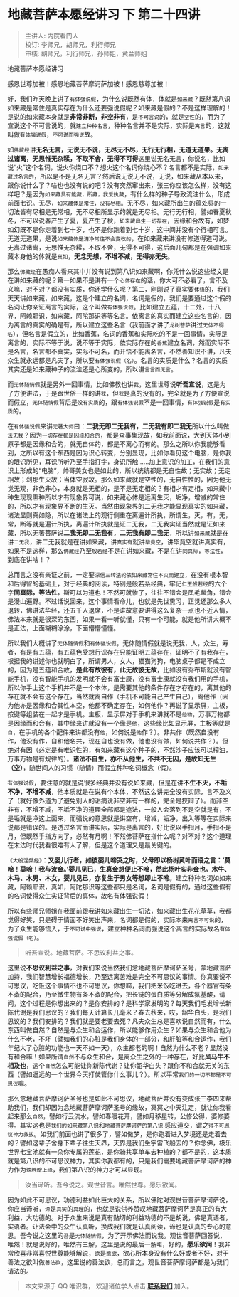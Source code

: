# 地藏菩萨本愿经讲习 下 第二十四讲

> 主讲人: 内院看门人 <br />
> 校订: 李师兄，胡师兄，利行师兄 <br />
> 审核: 胡师兄，利行师兄，孙师姐，黄兰师姐 <br />

地藏菩萨本愿经讲习

感恩世尊加被！感恩地藏菩萨摩诃萨加被！感恩慈尊加被！

好，我们昨天晚上讲了`有体强说假`，为什么说既然有体，体就是`如来藏`？既然第八识如来藏是常住是真实存在为什么还要强说假呢？如来藏是假的？不是这样理解的！是说的如来藏本身就是**非常非断，非空非有**，是`不可言说`的，就是`空性`的，而为了宣说这个不可言说的，就`建立种种名言`，种种名言并不是实际，实际是`离言`的，这就叫做`有体强说假`，`不可说而强说`故。

如`佛藏经`讲**无名无言，无说无不说，无尽无不尽，无行无行相，无道无道果。无离过诸离，无思惟无杂糅，不取不舍，无得不可得**这里说无名无言，你说名，比如说“火”这个名词，说火你烧口不？想火这个名词你烧心不？名言都不是实际，`如来藏过名言的`，所以是不是无名无言？然后说无说无不说，无说，如来藏从本以来，跟你说什么了？啥也也没有说的吧？没有突然窜出来，张三你应该怎么样，没有这样吧？是因为`如来藏具有能藏，所藏，我爱执藏`，有什么样的种子导致流注什么，形成前面七识。无尽，`如来藏体是常住，没有尽相`。无不尽，如来藏所出生的蕴处界的一切法皆有尽相是无常相，无不尽相所显示的就是无尽相。无行无行相，譬如春夏秋冬，不可以说春产生了夏，夏产生了秋，`如来藏出生一切存在`，因缘和合故有，如梦如幻既不是你走着到七十岁，也不是你跑着到七十岁，这中间并没有个行相可言。无道无道果，是说`如来藏体是清净常住不会变改的`，在如来藏来讲没有修道得道可说。无离过诸离，无思惟无杂糅，不取不舍，无得不可得，这后面几句都是在强调如来藏本身他的体就是`真如`，**无念无想，不增不减，无得亦无失**。

那么`佛藏经`在愚痴人看来其中并没有说到第八识如来藏啊，你凭什么说这些经文是在讲如来藏的呢？第一如果不是讲有一个`心体存在`的话，你大可不必看了，言不及义嘛，对不对？都没有实质，你还学什么呢？第二，刚刚说了真实要`体悟`的，我们天天讲如来藏，如来藏，这是个建立的名词，名词是假的，我们是要通过这个假的名词让你亲证离言的实际，这个叫做`有体强说假`。比如建立五蕴，十二处，十八界，阿赖耶识，如来藏，阿陀那识等等名言。依离言的真实而建立这些名言的，因为离言的真实的确是有，所以建立这些名言（我前面才讲了`龙树菩萨`讲过`无体不得名`），但名言是假立的，比如香蕉，名词的香蕉和实际吃的不是一回事情，实际是离言的，实际不等于说，说不等于实际，依实际存在的`香蕉`建立名词，然而实际不是名言，名言都不真实，实际不可名，而开悟不能离名言，不然善知识不讲，凡夫众生就永远都是凡夫了，所以要`有体强说假（名）`。名言的实质是什么？名言的实质其实还是如来藏种子的流注还是心所变的，所以讲`言言而无言`。

而`无体随情假`就是另外一回事情，比如佛教也讲`我`，这里世尊说**听吾宣说**，这是为了方便讲法，于是跟世俗一样的讲`我`，但`我`是真的没有的，完全就是为了方便宣说而假立，`无体随情假`背后是`没有实质`的，跟`有体强说假`不是一回事情，`有体强说假`是`有实质`的。

在`有体强说假`来讲`无著大师`曰：**二我无即二无我有，二无我有即二我无**所以什么叫做`法无我`？因为`一切存在都是因缘和合的`，都是众事集现故，如我前面说，大到天体小到原子都是因缘和合的，就无自体的，都是不离心而有的。那么之所以你我能够看到，之所以有这个东西是因为识心转变，分别显现，比如你看见这个电脑，是你我的眼识所见，耳识所听乃至手指打字，身识所触……加上意识的加工，在我们的意识上形成的“电脑”，帅哥美女也是如此的，所以统统都是无自性故；无实故；无定相故；刹那生灭故；当体空寂故。那么如来藏就是空性的，无自性性的，因为他无觉无观，非色非心，本身就是无相的，是不是无定相的？有相才有定相，如来藏中种生现现熏种所以才有现象界可说，如来藏心体是远离生灭，垢净，增减的常住的，所以才有现象界不断的生灭。当然由现象界的二无我才能显现真实的如来藏，诸法显则真如隐，所以在诸法上的观行侧重在离遍计所执，所谓生，灭，有，无，常，断等就是遍计所执，离遍计所执就是证二无我，二无我实证当然就是证如来藏，所以无著菩萨说**二我无即二无我有，二无我有即二我无**，所以讲`如来藏`就是在讲`二无我`，讲二无我就是在讲如来藏，讲`真实有`就讲`毕竟空`，讲毕竟空就讲真实有，如果不是这样，那么`佛藏经`乃至`般若经`不是在讲如来藏，不是在讲`同真际`，`等法性`，到底在讲啥！？

总而言之没有亲证之前，一定要`深信三转法轮依如来藏常住不灭而建立`，在没有根本智和后得智的基础上，对于经典的阅读，特别是般若系经典，牢记`仁王般若经`的六个字**同真际，等法性**，斯可以为道也！不然可就惨了，往往不错会是凤毛麟角，错会是漫山遍野。不过话说回来，这个事情看命儿，也就是先世熏习，正觉还那么多人退转，佛讲法华经，还五千人退席，不是谁故意要讲得这么复杂一点也不近人情，佛法本来就是很深的东西，如果一看一听就懂，只有一个可能，就是他所讲大概不是正法，上面糊糊涂涂，下面懵懵懂懂。

所以我们大概讲了`无体随情假`和`有体强说假`，无体随情假就是说无我，人，众生，寿者，有是有五蕴，有五蕴色受想行识存在只能证明五蕴存在，证明不了有我存在，根据我的讲述你也就明白了，所谓男人，女人，猫猫狗狗，电脑桌子都是不成立的，因为是五蕴和合故，**是此有故彼有，此无故彼无故**，比如没有乔布斯就没有智能手机，没有智能手机的发明就不会有富士康，没有富士康就没有我们用的手机，所以你手上这个手机并不是一个本体，是需要其他的条件存在才存在的，离其他的存在就不会有这个存在，当然就离自作（手机不可能自己产生自己），离他作（因为他亦是因缘和合其性本空，他都不确定存在，如何他作？再说了显示屏，主板，按键等组装在一起才是手机。主板，显示屏对于手机来讲就不是`他物`，万事万物都是因缘而和合有，其中缘来讲就没有一个缘是`他`，这些缘比如显示屏，主板等就是`自`，在手机的各个配件来讲都没有`他`，如何说是`他`作？）。非共作（既然自没有作，他没有作，自和他名共，现在自也没有做，他也没有做，如何说共作？）。但绝对有因（必定是有唯识性的，有如来藏有这个种子的，不然沙子应该可以榨油，万事万物是有规律的）。**诸法不自生，亦不从他生，不共不无因，是故知无生（空）**，随世间人的习惯（随情）而假立种种名词概念（假）。

`有体强说假`，要注意的就是说很多经典并没有说如来藏，但是在讲**不生不灭，不垢不净，不增不减**，他本质就是在说有个本体，不然这么讲完全没有实际，言不及义了（就好像外道为了避免别人的诟病说非空非有一样的，完全是狡辩了）。而非空非有，不增不减，不垢不净的道理全部都是遮法，一般人会落到不是空就是有，不是垢就是净这上面来，而强说的意思就是讲空有，增减，垢净，出入等等在实际来说都是错误的。是透过名言而讲实际，实际是离言的，好比说以手指月，手指不是月，但既然手指方向了，必然有月啊！不然佛菩萨在指什么呢？对不对？这个道理在末法时代我看很难有人了解，但是这个道理又是最关键的。

`《大般涅槃经》`：**又婴儿行者，如彼婴儿啼哭之时，父母即以杨树黄叶而语之言：‘莫啼！莫啼！我与汝金。’婴儿见已，生真金想便止不啼，然此杨叶实非金也。木牛、木马、木男、木女，婴儿见已，亦复生于男女等想即止不啼**。建立种种名词如如来藏，阿赖耶识，真如，阿陀那识等这些都只是名词，名词是假有的，通过这些假有的名词使得众生实证背后的真体，故名有体强说假！

所以有些师兄师姐在我面前跟我讲如来藏出生一切法，如来藏出生花花草草，我都觉得好笑，只是碍于情面不好笑出声来，名词都是假的，实际本来`离言不可说`的，为了众生能够悟入，于`不可说中强说`，建立种种名词而强说这个离言的实际故名`有体强说假（名）`。

> 听吾宣说。地藏菩萨。不思议利益之事。

这里说**不思议利益之事**，对我们来说当然我们念地藏菩萨摩诃萨圣号，蒙地藏菩萨加持，我们智慧增长福德增长，乃至远离苦难是完全不可思议的事情。你真要说不可思议，吃饭这个事情不也不可思议，你想嘛，我们把米饭吃进去，各个器官有条不紊的配合，乃至微生物有条不紊的配合，把长链的蛋白质等分解成氨基酸，请问，这个过程是你想出来的？是你安排的？是科学家发明的？每天我们毛发增长新陈代谢是我们思议的？我们每天计算长几毫米？春去秋来，哎，韶华白头，是我们思议的？我们安排的？我们就是要老要去死？凡夫众生总是喜欢说自然而有，什么东西叫做自然？自然是与众生和合运作，所以能够作用众生？如果与众生和合他为什么不老，不坏（譬如我们的心脏是我们身体的一部分，和肝脏等和合运作，我们年纪大了心脏的功能也一天不如一天），众生都老的啊！自然为什么不老？显然没有和合嘛！如果所谓`自然`不与众生和合，是离众生之外的一种存在，好比**风马牛不相及也**，这个`自然`怎么可能让你新陈代谢？让你韶华白头？跟你不和合就无关的东西（譬如遥远的一个世界今天打仗管你什么事儿？）。所以平常`我们的一切不都是不可思议`嘛。

那么念地藏菩萨摩诃萨圣号也是如此不可思议，地藏菩萨并没有变成张三李四来帮助我们，我们却因为念地藏菩萨摩诃萨圣号的缘故，冥冥之中天注定，就让你我看起来那么`自然`，譬如行云流水，譬如春暖花开，譬如月移星转，公修公得，婆修婆得。其实这也是`我们的如来藏第八识`和`地藏菩萨摩诃萨的第八识` 感应道交，谓之`得不可思议神力救拔`。如我们前面也讲了很多了，譬如做梦，是你跑着进入梦境还是走着去的？譬如这辈子舍身下辈子往生天界，天界是我们坐宇宙飞船去的？你念佛，极乐世界七宝池就有一朵你专属的莲花，是你骑共享单车去种植的？都不是的，这本质就是第八识的不可思议神力，其实你我都有的，只是我们需要地藏菩萨摩诃萨的神力作为`殊胜增上缘`，我们第八识的神力才可以显现。

> 汝当谛听。吾今说之。观世音言。唯然世尊。愿乐欲闻。

因为如此不可思议，功德利益如此巨大的关系，所以佛陀对观世音菩萨摩诃萨说，你应当谛听，`谛`是`真实`的`真理`的，也就是说供养赞叹地藏菩萨摩诃萨是真正的有大利益，大功德的。对于众生来说是真有贴切的利益功德的不是胡说，佛是真语者，实语者。让法会中的众生认真听，换成我们就是认真阅读，谛也是认真的专心的意思。吾今说之这里的`吾`是`无体随情假`，为了开示佛法而说我。观世音菩萨回答说，唯然！就是说好的，唯然有三解，这里是说的最后一解`喏`，好的，**愿乐欲闻**！我非常欣喜非常喜悦世尊能够解说，`欲`是`愿欲`，欲心所本身没有什么好或者不好，对于善法之欲叫做`善法欲`，这里说的善法欲，总而言之，观世音菩萨摩诃萨都是为我们请法的。

> 本文来源于 QQ 唯识群， 欢迎诸位学人点击 **[联系我们](https://mp.weixin.qq.com/s/lZCfWjmLjgNR165Tx4_bCQ)** 加入。

